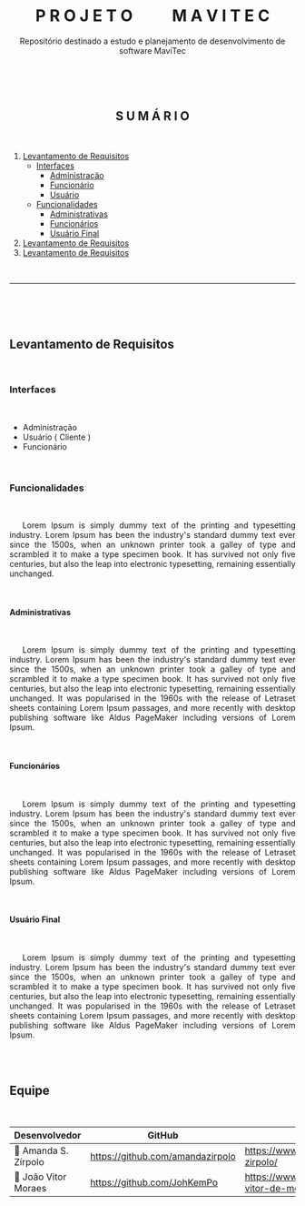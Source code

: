 <h1 align="center"> P R O J E T O &emsp;&emsp; M A V I T E C </h1>
<p align="center"> Repositório destinado a estudo e planejamento de desenvolvimento de software MaviTec </p>

<br>
<br>


<br>

<h2 align="center"> S U M Á R I O </h2>
<br>

1. [Levantamento de Requisitos](#LevantamentoDeRequisitos)
    * [Interfaces](#Interfaces)
        * [Administração](#)
        * [Funcionário](#)
        * [Usuário](#)
    * [Funcionalidades](#Funcinonalidades)
        * [Administrativas](#Administrativas)
        * [Funcionários](#Funcionarios)
        * [Usuário Final](#UsuarioFinal)
2. [Levantamento de Requisitos](#LevantamentoDeRequisitos)
3. [Levantamento de Requisitos](#LevantamentoDeRequisitos)

<br>

*******

<br>
<br>
<br>

<div id='LevantamentoDeRequisitos'>

<h2 ><b> Levantamento de Requisitos</b></h2>
<br>


<h3 id='Interfaces'><b> Interfaces</b></h3>

<br>

- Administração
- Usuário ( Cliente )
- Funcionário 

<br> 

<h3 id='Funcinonalidades'><b> Funcionalidades</b></h3>

<br>
<p align='justify'>&emsp; Lorem Ipsum is simply dummy text of the printing and typesetting industry. Lorem Ipsum has been the industry's standard dummy text ever since the 1500s, when an unknown printer took a galley of type and scrambled it to make a type specimen book. It has survived not only five centuries, but also the leap into electronic typesetting, remaining essentially unchanged. </p>
<br>

<h4 id='Administrativas'><b> Administrativas</b></h4>
<br>

<p align='justify'>&emsp; Lorem Ipsum is simply dummy text of the printing and typesetting industry. Lorem Ipsum has been the industry's standard dummy text ever since the 1500s, when an unknown printer took a galley of type and scrambled it to make a type specimen book. It has survived not only five centuries, but also the leap into electronic typesetting, remaining essentially unchanged. It was popularised in the 1960s with the release of Letraset sheets containing Lorem Ipsum passages, and more recently with desktop publishing software like Aldus PageMaker including versions of Lorem Ipsum.</p>

<br>
<h4 id='Funcionarios'><b> Funcionários</b></h4>
<br>

<p align='justify'>&emsp; Lorem Ipsum is simply dummy text of the printing and typesetting industry. Lorem Ipsum has been the industry's standard dummy text ever since the 1500s, when an unknown printer took a galley of type and scrambled it to make a type specimen book. It has survived not only five centuries, but also the leap into electronic typesetting, remaining essentially unchanged. It was popularised in the 1960s with the release of Letraset sheets containing Lorem Ipsum passages, and more recently with desktop publishing software like Aldus PageMaker including versions of Lorem Ipsum.</p>

<br>
<h4 id='UsuarioFinal'><b> Usuário Final</b></h4>
<br>

<p align='justify'>&emsp; Lorem Ipsum is simply dummy text of the printing and typesetting industry. Lorem Ipsum has been the industry's standard dummy text ever since the 1500s, when an unknown printer took a galley of type and scrambled it to make a type specimen book. It has survived not only five centuries, but also the leap into electronic typesetting, remaining essentially unchanged. It was popularised in the 1960s with the release of Letraset sheets containing Lorem Ipsum passages, and more recently with desktop publishing software like Aldus PageMaker including versions of Lorem Ipsum.</p>

<br>
</div>



<br>
<div id='Equipe'>
<h2><b> Equipe</b></h2>
<br>

 
|     Desenvolvedor              |           GitHub             |       LinkedIn     |
|--------------------------------|------------------------------|--------------------|
|👩 Amanda S. Zírpolo|https://github.com/amandazirpolo|https://www.linkedin.com/in/amanda-zirpolo/|
|🧒 João Vitor Moraes            |https://github.com/JohKemPo   |https://www.linkedin.com/in/joao-vitor-de-moraes/|


</div>